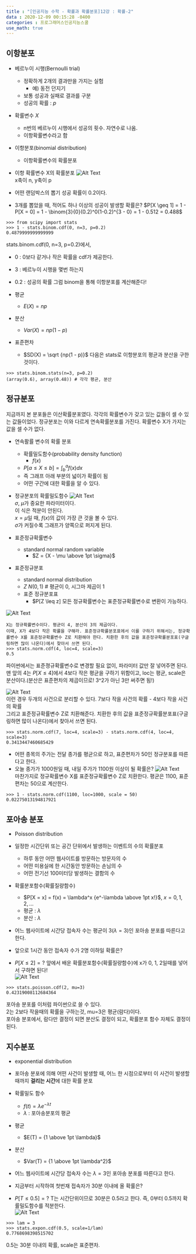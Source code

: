 ```yaml
---
title : "[인공지능 수학 - 확률과 확률분포]12강 : 확률-2"
data : 2020-12-09 00:15:28 -0400
categories : 프로그래머스인공지능스쿨
use_math: true
---
```

## 이항분포
- 베르누이 시행(Bernoulli trial)
    - 정확하게 2개의 결과만을 가지는 실험
        - 예) 동전 던지기
    - 보통 성공과 실패로 결과를 구분
    - 성공의 확률 : $p$
- 확률변수 $X$
    - n번의 베르누이 시행에서 성공의 횟수. 자연수로 나옴.
    - 이항확률변수라고 함
- 이항분포(binomial distribution)
    - 이항확률변수의 확률분포
  
- 이항 확률변수 X의 확률분포
![Alt Text](/assets/images/20201209/28.png)  
x축이 n, y축이 p  
  
- 어떤 랜덤박스의 뽑기 성공 확률이 0.2이다.
- 3개를 뽑았을 때, 적어도 하나 이상의 성공이 발생할 확률은?
$P[X \geq 1] = 1 - P[X = 0] = 1 - \binom{3}{0}(0.2)^0(1-0.2)^{3 - 0} = 1 - 0.512 = 0.488$  
```
>>> from scipy import stats
>>> 1 - stats.binom.cdf(0, n=3, p=0.2)
0.4879999999999999
```
stats.binom.cdf(0, n=3, p=0.2)에서,  
- 0 : 0보다 같거나 작은 확률을 cdf가 제공한다.
- 3 : 베르누이 시행을 몇번 하는지
- 0.2 : 성공의 확률
그럼 binom을 통해 이항분포를 계산해준다!  
  
- 평균
    - $E(X) = np$
- 분산
    - $Var(X) = np(1 - p)$
- 표준편차
    - $SD(X) = \sqrt {np(1 - p)}$
다음은 stats로 이항분포의 평균과 분산을 구한 것이다.  
```
>>> stats.binom.stats(n=3, p=0.2)
(array(0.6), array(0.48)) # 각각 평균, 분산
```
  
## 정규분포
지금까지 본 분포들은 이산확률분포였다. 각각의 확률변수가 갖고 있는 값들이 셀 수 있는 값들이었다. 정규분포는 이와 다르게 연속확률분포를 가진다. 확률변수 X가 가지는 값을 셀 수가 없다.  
- 연속활률 변수의 확률 분포
    - 확률밀도함수(probability density function)
        - $f(x)$
    - $P[a \leq X \leq b] = \int_{b}^{a}f(x)dx$
    - 즉 그래프 아래 부분의 넓이가 확률이 됨
    - 어떤 구간에 대한 확률을 알 수 있다.
  
- 정규분포의 확률밀도함수
![Alt Text](/assets/images/20201209/29.png)  
$\sigma$, $\mu$가 중요한 파라미터이다.  
이 식은 적분이 안된다.  
$x = \mu$일 때, $f(x)$의 값이 가장 큰 것을 볼 수 있다.  
$\sigma$가 커질수록 그래프가 양쪽으로 퍼지게 된다.  
  
- 표준정규확률변수
    - standard normal random variable
        - $Z = {X - \mu \above 1pt \sigma}$

- 표준정규분포
    - standard normal distribution
    - $Z ~ N(0,1)$ # 평균이 0, 시그마 제곱이 1
    - 표준 정규분포표
        - $P[Z \leq z]
모든 정규확률변수는 표준정규확률변수로 변환이 가능하다.  
  
![Alt Text](/assets/images/20201209/30.png)  
```
X는 정규확률변수이다. 평균이 4, 분산이 3의 제곱이다.  
이때, X가 4보다 작은 확률을 구해라. 표준정규확률분포표에서 이를 구하기 위해서는, 정규확률변수 X를 표준정규확률변수 Z로 치환해야 한다. 치환한 후의 값을 표준정규확률분포표(구글링하면 많이 나온다)에서 찾아서 쓰면 된다.  
>>> stats.norm.cdf(4, loc=4, scale=3)
0.5
```
파이썬에서는 표준졍규확률변수로 변경할 필요 없이, 파라미터 값만 잘 넣어주면 된다. 맨 앞의 4는 $P[X \leq 4]$에서 4보다 작은 평균을 구하기 위함이고, loc는 평균, scale은 분산이다.(분산은 표준편차의 제곱이므로! 3^2가 아닌 3만 써주면 됨!)  
  
![Alt Text](/assets/images/20201209/31.png)  
이런 경우 두개의 사건으로 분리할 수 있다. 
7보다 작을 사건의 확률 - 4보다 작을 사건의 확률  
그리고 표준정규확률변수 Z로 치환해준다. 치환한 후의 값을 표준정규확률분포표(구글링하면 많이 나온다)에서 찾아서 쓰면 된다.  
```
>>> stats.norm.cdf(7, loc=4, scale=3) - stats.norm.cdf(4, loc=4, scale=3)
0.3413447460685429
```
  
- 어떤 종목의 주가는 전달 종가를 평균으로 하고, 표준편차가 50인 정규분포를 따른다고 한다.
- 오늘 종가가 1000원일 때, 내일 주가가 1100원 이상이 될 확률은?
![Alt Text](/assets/images/20201209/32.png)  
마찬가지로 정규확률변수 X를 표준정규확률변수 Z로 치환한다. 평균은 1100, 표준편차는 50으로 계산한다.  
```
>>> 1 - stats.norm.cdf(1100, loc=1000, scale = 50)
0.02275013194817921
```
  
## 포아송 분포
- Poisson distribution
- 일정한 시간단위 또는 공간 단위에서 발생하는 이벤트의 수의 확률분포
    - 하루 동안 어떤 웹사이트를 방문하는 방문자의 수 
    - 어떤 미용실에 한 시간동안 방문하는 손님의 수
    - 어떤 전기선 100미터당 발생하는 결함의 수
- 확률분포함수(확률질량함수)
    - $P[X = x] = f(x) = \lambda^x {e^-\lambda \above 1pt x!}$, $x = 0, 1, 2, \dots$
    - 평균 : $\lambda$
    - 분산 : $\lambda$
  
- 어느 웹사이트에 시간당 접속자 수는 평균이 3($\lambda = 3$)인 포아송 분포를 따른다고 한다.
- 앞으로 1시간 동안 접속자 수가 2명 이하일 확률은?
- $P[X \leq 2] = ?$
앞에서 배운 확률분포함수(확률질량함수)에 x가 0, 1, 2일때를 넣어서 구하면 된다!  
![Alt Text](/assets/images/20201209/33.png)  
```
>>> stats.poisson.cdf(2, mu=3)
0.42319008112684364
```
포아송 분포를 이처럼 파이썬으로 쓸 수 있다.  
2는 2보다 작을때의 확률을 구하는것, mu=3은 평균(람다)이다.  
포아송 분포에서, 람다만 결정이 되면 분산도 결정이 되고, 확률분포 함수 자체도 결정이 된다.  
  
## 지수분포
- exponential distribution
- 포아송 분포에 의해 어떤 사건이 발생할 때, 어느 한 시점으로부터 이 사건이 발생할 때까지 **걸리는 시간**에 대한 확률 분포
- 확률밀도 함수
    - $f(t) = \lambda e^{-\lambda t}$
    - $\lambda$ : 포아송분포의 평균
- 평균
    - $E(T) = {1 \above 1pt \lambda}$
- 분산
    - $Var(T) = {1 \above 1pt \lambda^2}$
  
- 어느 웹사이트에 시간당 접속자 수는 $\lambda = 3$인 포아송 분포를 따른다고 한다.
- 지금부터 시작하여 첫번재 접속자가 30분 이내에 올 확률은?
- $P[T \leq 0.5] = ?$
T는 시간단위이므로 30분은 0.5라고 한다. 즉, 0부터 0.5까지 확률밀도함수를 적분한다.  
![Alt Text](/assets/images/20201209/34.png)  
```
>>> lam = 3
>>> stats.expon.cdf(0.5, scale=1/lam)
0.7768698398515702
```
0.5는 30분 이내의 확률, scale은 표준편차.  